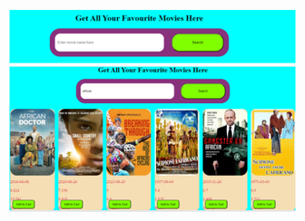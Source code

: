 ![](https://github.com/mugane-wahome/React--apps/blob/Cart/Screenshot%202024-02-02%20205535.png)
![](https://github.com/mugane-wahome/React--apps/blob/Cart/Screenshot%202024-02-02%20205456.png)
